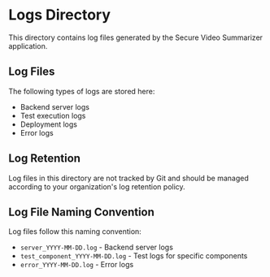 # Logs Directory

This directory contains log files generated by the Secure Video Summarizer application.

## Log Files

The following types of logs are stored here:

- Backend server logs
- Test execution logs
- Deployment logs
- Error logs

## Log Retention

Log files in this directory are not tracked by Git and should be managed according to your organization's log retention policy.

## Log File Naming Convention

Log files follow this naming convention:

- `server_YYYY-MM-DD.log` - Backend server logs
- `test_component_YYYY-MM-DD.log` - Test logs for specific components
- `error_YYYY-MM-DD.log` - Error logs
